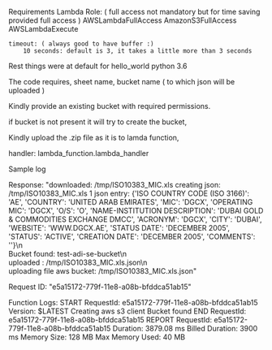 Requirements
    Lambda Role: ( full access not mandatory but for time saving provided full access )
        AWSLambdaFullAccess
        AmazonS3FullAccess
        AWSLambdaExecute
        
    timeout: ( always good to have buffer :) 
        10 seconds: default is 3, it takes a little more than 3 seconds
        
Rest things were at default for hello_world python 3.6

The code requires, sheet name, bucket name ( to which json will be uploaded )

Kindly provide an existing bucket with required permissions.

if bucket is not present it will try to create the bucket,


Kindly upload the .zip file as it is to lamda function,

handler:  lambda_function.lambda_handler



Sample  log

Response:
"downloaded: /tmp/ISO10383_MIC.xls
creating json: /tmp/ISO10383_MIC.xls
1 json entry: {'ISO COUNTRY CODE (ISO 3166)': 'AE', 'COUNTRY': 'UNITED ARAB EMIRATES', 'MIC': 'DGCX', 'OPERATING MIC': 'DGCX', 'O/S': 'O', 'NAME-INSTITUTION DESCRIPTION': 'DUBAI GOLD & COMMODITIES EXCHANGE DMCC', 'ACRONYM': 'DGCX', 'CITY': 'DUBAI', 'WEBSITE': 'WWW.DGCX.AE', 'STATUS DATE': 'DECEMBER 2005', 'STATUS': 'ACTIVE', 'CREATION DATE': 'DECEMBER 2005', 'COMMENTS': ''}\n     
Bucket found: test-adi-se-bucket\n     
uploaded : /tmp/ISO10383_MIC.xls.json\n     
uploading file aws bucket: /tmp/ISO10383_MIC.xls.json"

Request ID:
"e5a15172-779f-11e8-a08b-bfddca51ab15"

Function Logs:
START RequestId: e5a15172-779f-11e8-a08b-bfddca51ab15 Version: $LATEST
Creating aws s3 client
Bucket found
END RequestId: e5a15172-779f-11e8-a08b-bfddca51ab15
REPORT RequestId: e5a15172-779f-11e8-a08b-bfddca51ab15	Duration: 3879.08 ms	Billed Duration: 3900 ms 	Memory Size: 128 MB	Max Memory Used: 40 MB	